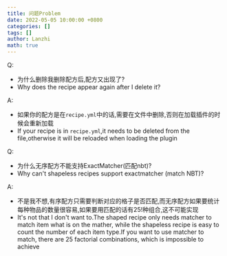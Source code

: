 ```yaml
---
title: 问题Problem
date: 2022-05-05 10:00:00 +0800
categories: []
tags: []
author: Lanzhi
math: true
---
```


Q: 
 - 为什么删除我删除配方后,配方又出现了? 
 - Why does the recipe appear again after I delete it?

A:
 - 如果你的配方是在```recipe.yml```中的话,需要在文件中删除,否则在加载插件的时候会重新加载
 - If your recipe is in ```recipe.yml```,it needs to be deleted from the file,otherwise it will be reloaded when loading the plugin

Q:
 - 为什么无序配方不能支持ExactMatcher(匹配nbt)? 
 - Why can't shapeless recipes support exactmatcher (match NBT)?

A:
 - 不是我不想,有序配方只需要判断对应的格子是否匹配,而无序配方如果要统计每种物品的数量很容易,如果要用匹配的话有$25!$种组合,这不可能实现
 - It's not that I don't want to.The shaped recipe only needs matcher to match item what is on the mather, while the shapeless recipe is easy to count the number of each item type.If you want to use matcher to match, there are 25 factorial combinations, which is impossible to achieve